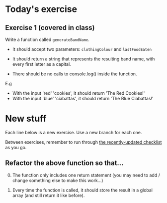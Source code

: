 # Today's exercise

## Exercise 1 (covered in class)

Write a function called `generateBandName`.

- It should accept two parameters: `clothingColour` and `lastFoodEaten`

- It should return a string that represents the resulting band name, with every first letter as a capital.

- There should be no calls to console.log() inside the function.

E.g

- With the input 'red' 'cookies', it should return 'The Red Cookies!'
- With the input 'blue' 'ciabattas', it should return 'The Blue Ciabattas!'

# New stuff

Each line below is a new exercise. Use a new branch for each one.

Between exercises, remember to run through [the recently-updated checklist](https://github.com/wi-fighters/how-to/blob/master/how-to-check-your-code.md) as you go.

## Refactor the above function so that...

0. The function only includes one return statement (you may need to add / change something else to make this work...)

1. Every time the function is called, it should store the result in a global array (and still return it like before).
